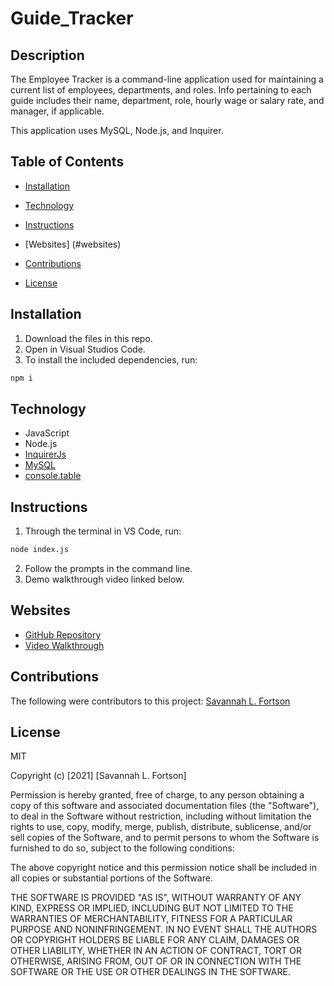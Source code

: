 # Guide_Tracker

## Description

The Employee Tracker is a command-line application used for maintaining a current list of employees, departments, and roles. Info pertaining to each guide includes their name, department, role, hourly wage or salary rate, and manager, if applicable.

This application uses MySQL, Node.js, and Inquirer.

## Table of Contents

-   [Installation](#installation)

-   [Technology](#technology)

-   [Instructions](#instructions)

-   [Websites] (#websites)

-   [Contributions](#contributions)

-   [License](#license)

## Installation

1. Download the files in this repo.
2. Open in Visual Studios Code.
3. To install the included dependencies, run:

```bash
npm i
```

## Technology

-   JavaScript
-   Node.js
-   [InquirerJs](https://www.npmjs.com/package/inquirer/v/0.2.3)
-   [MySQL](https://www.npmjs.com/package/mysql)
-   [console.table](https://www.npmjs.com/package/console.table)

## Instructions

1. Through the terminal in VS Code, run:

```bash
node index.js
```

2. Follow the prompts in the command line.
3. Demo walkthrough video linked below.

## Websites

-   [GitHub Repository](https://github.com/SavannahF/guide_tracker)
-   [Video Walkthrough](https://youtu.be/E3GO7YrhGmk)

## Contributions

The following were contributors to this project: [Savannah L. Fortson](https://github.com/SavannahF)

## License

MIT

Copyright (c) [2021] [Savannah L. Fortson]

Permission is hereby granted, free of charge, to any person obtaining a copy
of this software and associated documentation files (the "Software"), to deal
in the Software without restriction, including without limitation the rights
to use, copy, modify, merge, publish, distribute, sublicense, and/or sell
copies of the Software, and to permit persons to whom the Software is
furnished to do so, subject to the following conditions:

The above copyright notice and this permission notice shall be included in all
copies or substantial portions of the Software.

THE SOFTWARE IS PROVIDED "AS IS", WITHOUT WARRANTY OF ANY KIND, EXPRESS OR
IMPLIED, INCLUDING BUT NOT LIMITED TO THE WARRANTIES OF MERCHANTABILITY,
FITNESS FOR A PARTICULAR PURPOSE AND NONINFRINGEMENT. IN NO EVENT SHALL THE
AUTHORS OR COPYRIGHT HOLDERS BE LIABLE FOR ANY CLAIM, DAMAGES OR OTHER
LIABILITY, WHETHER IN AN ACTION OF CONTRACT, TORT OR OTHERWISE, ARISING FROM,
OUT OF OR IN CONNECTION WITH THE SOFTWARE OR THE USE OR OTHER DEALINGS IN THE
SOFTWARE.
